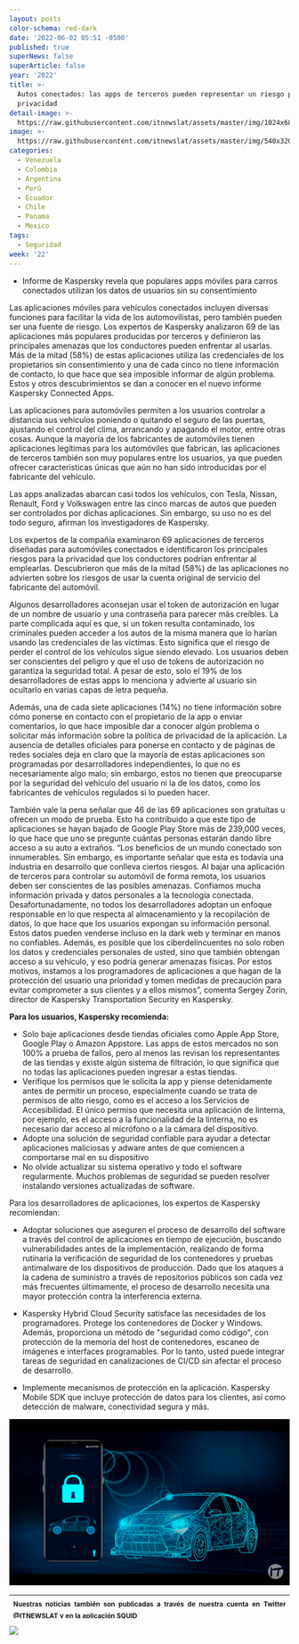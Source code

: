 ```yaml
---
layout: posts
color-schema: red-dark
date: '2022-06-02 05:51 -0500'
published: true
superNews: false
superArticle: false
year: '2022'
title: >-
  Autos conectados: las apps de terceros pueden representar un riesgo para la
  privacidad
detail-image: >-
  https://raw.githubusercontent.com/itnewslat/assets/master/img/1024x680/carro-seguro-g.jpg
image: >-
  https://raw.githubusercontent.com/itnewslat/assets/master/img/540x320/carro-seguro-p.jpg
categories:
  - Venezuela
  - Colombia
  - Argentina
  - Perú
  - Ecuador
  - Chile
  - Panama
  - Mexico
tags:
  - Seguridad
week: '22'
---
```

- Informe de Kaspersky revela que populares apps móviles para carros conectados utilizan los datos de usuarios sin su consentimiento

Las aplicaciones móviles para vehículos conectados incluyen diversas funciones para facilitar la vida de los automovilistas, pero también pueden ser una fuente de riesgo. Los expertos de Kaspersky analizaron 69 de las aplicaciones más populares producidas por terceros y definieron las principales amenazas que los conductores pueden enfrentar al usarlas. Más de la mitad (58%) de estas aplicaciones utiliza las credenciales de los propietarios sin consentimiento y una de cada cinco no tiene información de contacto, lo que hace que sea imposible informar de algún problema. Estos y otros descubrimientos se dan a conocer en el nuevo informe Kaspersky Connected Apps.

Las aplicaciones para automóviles permiten a los usuarios controlar a distancia sus vehículos poniendo o quitando el seguro de las puertas, ajustando el control del clima, arrancando y apagando el motor, entre otras cosas. Aunque la mayoría de los fabricantes de automóviles tienen aplicaciones legítimas para los automóviles que fabrican, las aplicaciones de terceros también son muy populares entre los usuarios, ya que pueden ofrecer características únicas que aún no han sido introducidas por el fabricante del vehículo.

Las apps analizadas abarcan casi todos los vehículos, con Tesla, Nissan, Renault, Ford y Volkswagen entre las cinco marcas de autos que pueden ser controlados por dichas aplicaciones. Sin embargo, su uso no es del todo seguro, afirman los investigadores de Kaspersky.

Los expertos de la compañía examinaron 69 aplicaciones de terceros diseñadas para automóviles conectados e identificaron los principales riesgos para la privacidad que los conductores podrían enfrentar al emplearlas. Descubrieron que más de la mitad (58%) de las aplicaciones no advierten sobre los riesgos de usar la cuenta original de servicio del fabricante del automóvil.

Algunos desarrolladores aconsejan usar el token de autorización en lugar de un nombre de usuario y una contraseña para parecer más creíbles. La parte complicada aquí es que, si un token resulta contaminado, los criminales pueden acceder a los autos de la misma manera que lo harían usando las credenciales de las víctimas. Esto significa que el riesgo de perder el control de los vehículos sigue siendo elevado. Los usuarios deben ser conscientes del peligro y que el uso de tokens de autorización no garantiza la seguridad total. A pesar de esto, solo el 19% de los desarrolladores de estas apps lo menciona y advierte al usuario sin ocultarlo en varias capas de letra pequeña.

Además, una de cada siete aplicaciones (14%) no tiene información sobre cómo ponerse en contacto con el propietario de la app o enviar comentarios, lo que hace imposible dar a conocer algún problema o solicitar más información sobre la política de privacidad de la aplicación. La ausencia de detalles oficiales para ponerse en contacto y de páginas de redes sociales deja en claro que la mayoría de estas aplicaciones son programadas por desarrolladores independientes, lo que no es necesariamente algo malo; sin embargo, estos no tienen que preocuparse por la seguridad del vehículo del usuario ni la de los datos, como los fabricantes de vehículos regulados si lo pueden hacer.

También vale la pena señalar que 46 de las 69 aplicaciones son gratuitas u ofrecen un modo de prueba. Esto ha contribuido a que este tipo de aplicaciones se hayan bajado de Google Play Store más de 239,000 veces, lo que hace que uno se pregunte cuántas personas estarán dando libre acceso a su auto a extraños.
“Los beneficios de un mundo conectado son innumerables. Sin embargo, es importante señalar que esta es todavía una industria en desarrollo que conlleva ciertos riesgos. Al bajar una aplicación de terceros para controlar su automóvil de forma remota, los usuarios deben ser conscientes de las posibles amenazas. Confiamos mucha información privada y datos personales a la tecnología conectada. Desafortunadamente, no todos los desarrolladores adoptan un enfoque responsable en lo que respecta al almacenamiento y la recopilación de datos, lo que hace que los usuarios expongan su información personal. Estos datos pueden venderse incluso en la dark web y terminar en manos no confiables. Además, es posible que los ciberdelincuentes no solo roben los datos y credenciales personales de usted, sino que también obtengan acceso a su vehículo, y eso podría generar amenazas físicas. Por estos motivos, instamos a los programadores de aplicaciones a que hagan de la protección del usuario una prioridad y tomen medidas de precaución para evitar comprometer a sus clientes y a ellos mismos”, comenta Sergey Zorin, director de Kaspersky Transportation Security en Kaspersky.
 
**Para los usuarios, Kaspersky recomienda:**

- Solo baje aplicaciones desde tiendas oficiales como Apple App Store, Google Play o Amazon Appstore. Las apps de estos mercados no son 100% a prueba de fallos, pero al menos las revisan los representantes de las tiendas y existe algún sistema de filtración, lo que significa que no todas las aplicaciones pueden ingresar a estas tiendas.
- Verifique los permisos que le solicita la app y piense detenidamente antes de permitir un proceso, especialmente cuando se trata de permisos de alto riesgo, como es el acceso a los Servicios de Accesibilidad. El único permiso que necesita una aplicación de linterna, por ejemplo, es el acceso a la funcionalidad de la linterna, no es necesario dar acceso al micrófono o a la cámara del dispositivo.
- Adopte una solución de seguridad confiable para ayudar a detectar aplicaciones maliciosas y adware antes de que comiencen a comportarse mal en su dispositivo
- No olvide actualizar su sistema operativo y todo el software regularmente. Muchos problemas de seguridad se pueden resolver instalando versiones actualizadas de software.

Para los desarrolladores de aplicaciones, los expertos de Kaspersky recomiendan:

- Adoptar soluciones que aseguren el proceso de desarrollo del software a través del control de aplicaciones en tiempo de ejecución, buscando vulnerabilidades antes de la implementación, realizando de forma rutinaria la verificación de seguridad de los contenedores y pruebas antimalware de los dispositivos de producción. Dado que los ataques a la cadena de suministro a través de repositorios públicos son cada vez más frecuentes últimamente, el proceso de desarrollo necesita una mayor protección contra la interferencia externa.

- Kaspersky Hybrid Cloud Security satisface las necesidades de los programadores. Protege los contenedores de Docker y Windows. Además, proporciona un método de "seguridad como código", con protección de la memoria del host de contenedores, escaneo de imágenes e interfaces programables. Por lo tanto, usted puede integrar tareas de seguridad en canalizaciones de CI/CD sin afectar el proceso de desarrollo.

- Implemente mecanismos de protección en la aplicación. Kaspersky Mobile SDK que incluye protección de datos para los clientes, así como detección de malware, conectividad segura y más.

![](https://raw.githubusercontent.com/itnewslat/assets/master/img/540x320/carro-seguro-p.jpg)

<table style="height: 42px;" width="569">
<tbody>
<tr>
<td style="text-align: justify;"><sub><strong>Nuestras noticias también son publicadas a través de nuestra cuenta en Twitter <a href="https://twitter.com/itnewslat?lang=es">@ITNEWSLAT</a> y en la aplicación <a href="https://squidapp.co/en/">SQUID</a></strong></sub></td>
</tr>
</tbody>
</table>

<img src="https://tracker.metricool.com/c3po.jpg?hash=56f88a41e39ab42c063cc51676587a04"/>